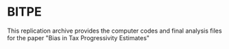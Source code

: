 # BITPE
This replication archive provides the computer codes and final analysis files for the paper "Bias in Tax Progressivity Estimates"
